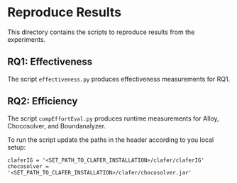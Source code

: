 # Reproduce Results
This directory contains the scripts to reproduce results from the experiments.

## RQ1: Effectiveness
The script `effectiveness.py` produces effectiveness measurements for RQ1.

## RQ2: Efficiency
The script `compEffortEval.py` produces runtime measurements for Alloy, Chocosolver, and Boundanalyzer.

To run the script update the paths in the header according to you local setup:
```
claferIG = '<SET_PATH_TO_CLAFER_INSTALLATION>/clafer/claferIG'
chocosolver = '<SET_PATH_TO_CLAFER_INSTALLATION>/clafer/chocosolver.jar'
```